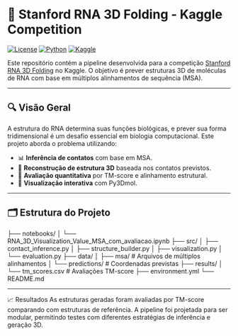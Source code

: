 # 🧬 Stanford RNA 3D Folding - Kaggle Competition

[![License](https://img.shields.io/badge/license-MIT-blue.svg)](LICENSE)
[![Python](https://img.shields.io/badge/python-3.10%2B-blue.svg)](https://www.python.org/)
[![Kaggle](https://img.shields.io/badge/Kaggle-Competition-blue)](https://www.kaggle.com/competitions/stanford-rna-3d-folding)

Este repositório contém a pipeline desenvolvida para a competição [Stanford RNA 3D Folding](https://www.kaggle.com/competitions/stanford-rna-3d-folding) no Kaggle. O objetivo é prever estruturas 3D de moléculas de RNA com base em múltiplos alinhamentos de sequência (MSA).

---

## 🔍 Visão Geral

A estrutura do RNA determina suas funções biológicas, e prever sua forma tridimensional é um desafio essencial em biologia computacional. Este projeto aborda o problema utilizando:

- 📊 **Inferência de contatos** com base em MSA.
- 🧱 **Reconstrução de estrutura 3D** baseada nos contatos previstos.
- 🧪 **Avaliação quantitativa** por TM-score e alinhamento estrutural.
- 🧬 **Visualização interativa** com Py3Dmol.

---

## 🗂️ Estrutura do Projeto

├── notebooks/
│ └── RNA_3D_Visualization_Value_MSA_com_avaliacao.ipynb
├── src/
│ ├── contact_inference.py
│ ├── structure_builder.py
│ ├── visualization.py
│ └── evaluation.py
├── data/
│ ├── msa/ # Arquivos de múltiplos alinhamentos
│ └── predictions/ # Coordenadas previstas
├── results/
│ └── tm_scores.csv # Avaliações TM-score
├── environment.yml
└── README.md


---
📈 Resultados
As estruturas geradas foram avaliadas por TM-score comparando com estruturas de referência. A pipeline foi projetada para ser modular, permitindo testes com diferentes estratégias de inferência e geração 3D.


